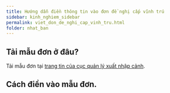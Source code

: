 ```yaml
---
title: Hướng dẫn điền thông tin vào đơn đề nghị cấp vĩnh trú
sidebar: kinh_nghiem_sidebar
permalink: viet_don_de_nghi_cap_vinh_tru.html
folder: nhat_ban
---
```


## Tải mẫu đơn ở đâu?

Tải mẫu đơn tại [trang tin của cục quản lý xuất nhập cảnh](https://www.moj.go.jp/isa/applications/procedures/nyuukokukanri07_00130.html).

## Cách điền vào mẫu đơn.


